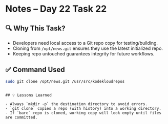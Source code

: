 # Notes – Day 22 Task 22

## 🔍 Why This Task?

- Developers need local access to a Git repo copy for testing/building.
- Cloning from `/opt/news.git` ensures they use the latest initialized repo.
- Keeping repo untouched guarantees integrity for future workflows.

## ✅ Command Used

```bash
sudo git clone /opt/news.git /usr/src/kodekloudrepos
```

```

## 💡 Lessons Learned

- Always `mkdir -p` the destination directory to avoid errors.
- `git clone` copies a repo (with history) into a working directory.
- If `bare` repo is cloned, working copy will look empty until files are committed.
```
